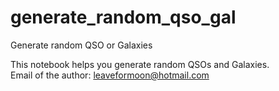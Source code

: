 # generate_random_qso_gal
Generate random QSO or Galaxies

This notebook helps you generate random QSOs and Galaxies.            
Email of the author: leaveformoon@hotmail.com               
